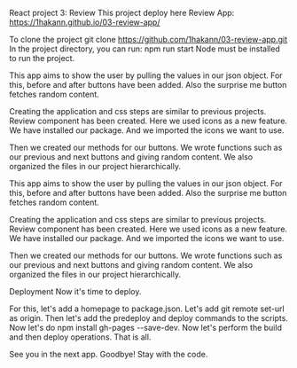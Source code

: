 React project 3: Review This project deploy here Review App: https://1hakann.github.io/03-review-app/

To clone the project git clone https://github.com/1hakann/03-review-app.git In the project directory, you can run: npm run start Node must be installed to run the project.

This app aims to show the user by pulling the values in our json object. For this, before and after buttons have been added. Also the surprise me button fetches random content.

Creating the application and css steps are similar to previous projects. Review component has been created. Here we used icons as a new feature. We have installed our package. And we imported the icons we want to use.

Then we created our methods for our buttons. We wrote functions such as our previous and next buttons and giving random content. We also organized the files in our project hierarchically.

This app aims to show the user by pulling the values in our json object. For this, before and after buttons have been added. Also the surprise me button fetches random content.

Creating the application and css steps are similar to previous projects. Review component has been created. Here we used icons as a new feature. We have installed our package. And we imported the icons we want to use.

Then we created our methods for our buttons. We wrote functions such as our previous and next buttons and giving random content. We also organized the files in our project hierarchically.

Deployment
Now it's time to deploy.

For this, let's add a homepage to package.json. Let's add git remote set-url as origin. Then let's add the predeploy and deploy commands to the scripts. Now let's do npm install gh-pages --save-dev. Now let's perform the build and then deploy operations. That is all.

See you in the next app. Goodbye! Stay with the code.
